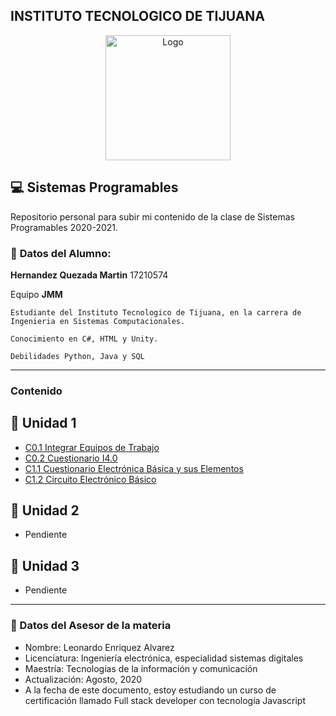 ## **INSTITUTO TECNOLOGICO DE TIJUANA**

<p align="center">
    <img alt="Logo" src="https://www.tijuana.tecnm.mx/wp-content/themes/tecnm/images/logo_TECT.png" width=200 height=200>
</p>

## :computer: **Sistemas Programables** 

Repositorio personal para subir mi contenido de la clase de Sistemas Programables 2020-2021.

### :necktie: **Datos del Alumno:**
**Hernandez Quezada Martin**  17210574

Equipo **JMM**
```
Estudiante del Instituto Tecnologico de Tijuana, en la carrera de Ingenieria en Sistemas Computacionales.

Conocimiento en C#, HTML y Unity.

Debilidades Python, Java y SQL
``` 

---


### Contenido 
## :green_book: Unidad 1
- [C0.1 Integrar Equipos de Trabajo](/blog/C0.1_HernandezQuezada_JMM.md)
- [C0.2 Cuestionario I4.0](/blog/C0.2_HernandezQuezada_jmm.md)
- [C1.1 Cuestionario Electrónica Básica y sus Elementos](/blog/C1.1_HernandezQuezada_JMM.md)
- [C1.2 Circuito Electrónico Básico](/blog/C1.2_HernadezQuezada_JMM.md) 
  
## :blue_book: Unidad 2
- Pendiente

## :orange_book: Unidad 3
- Pendiente

---
### :necktie: Datos del Asesor de la materia

* Nombre: Leonardo Enriquez Alvarez
* Licenciatura: Ingeniería electrónica, especialidad sistemas digitales
* Maestría: Tecnologías de la información y comunicación
* Actualización: Agosto, 2020
* A la fecha de este documento, estoy estudiando un curso de certificación llamado Full stack developer con tecnología Javascript
